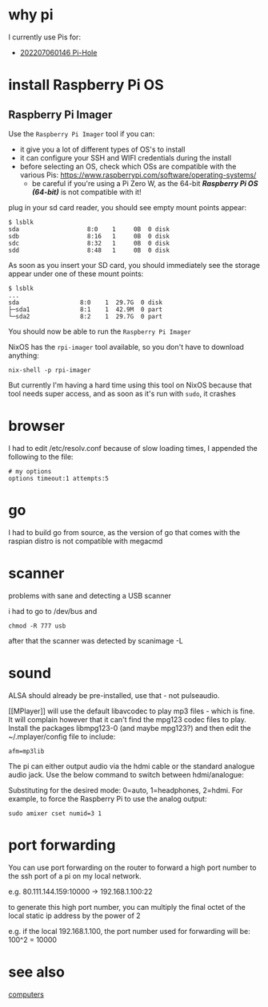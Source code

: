 # why pi

I currently use Pis for:
- [202207060146 Pi-Hole](202207060146%20Pi-Hole.md)

# install Raspberry Pi OS


## Raspberry Pi Imager

Use the `Raspberry Pi Imager` tool if you can:
- it give you a lot of different types of OS's to install
- it can configure your SSH and WIFI credentials during the install
- before selecting an OS, check which OSs are compatible with the various Pis: https://www.raspberrypi.com/software/operating-systems/
	- be careful if you're using a Pi Zero W, as the 64-bit **_Raspberry Pi OS (64-bit)_** is not compatible with it!

plug in your sd card reader, you should see empty mount points appear:

	$ lsblk
	sda                   8:0    1     0B  0 disk
	sdb                   8:16   1     0B  0 disk
	sdc                   8:32   1     0B  0 disk
	sdd                   8:48   1     0B  0 disk

As soon as you insert your SD card, you should immediately see the storage appear under one of these mount points:

	$ lsblk
	...
	sda                 8:0    1  29.7G  0 disk
	├─sda1              8:1    1  42.9M  0 part
	└─sda2              8:2    1  29.7G  0 part

You should now be able to run the `Raspberry Pi Imager`

NixOS has the `rpi-imager` tool available, so you don't have to download anything:

	nix-shell -p rpi-imager

But currently I'm having a hard time using this tool on NixOS because that tool needs super access, and as soon as it's run with `sudo`, it crashes

# browser
I had to edit /etc/resolv.conf because of slow loading times, I appended the
following to the file:

```
# my options
options timeout:1 attempts:5
```

# go
I had to build go from source, as the version of go that comes with the
raspian distro is not compatible with megacmd

# scanner
problems with sane and detecting a USB scanner

i had to go to /dev/bus and
```
chmod -R 777 usb
```
after that the scanner was detected by scanimage -L

# sound
ALSA should already be pre-installed, use that - not pulseaudio.

[[MPlayer]] will use the default libavcodec to play mp3 files - which is fine. It
will complain however that it can't find the mpg123 codec files to play.
Install the packages libmpg123-0 (and maybe mpg123?) and then edit the 
~/.mplayer/config file to include:
```
afm=mp3lib
```

The pi can either output audio via the hdmi cable or the standard analogue 
audio jack. Use the below command to switch between hdmi/analogue:

Substituting <n> for the desired mode: 0=auto, 1=headphones, 2=hdmi. For example, to force the Raspberry Pi to use the analog output:
```
sudo amixer cset numid=3 1
```


# port forwarding
You can use port forwarding on the router to forward a high port number to the ssh port of a
pi on my local network.

e.g. 80.111.144.159:10000 -> 192.168.1.100:22

to generate this high port number, you can multiply the final octet of the local static ip address by the power of 2

e.g. if the local 192.168.1.100, the port number used for forwarding will be:
100^2 = 10000

# see also

[computers](computers)